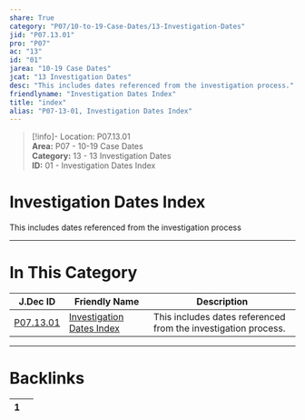 ```yaml
---  
share: True  
category: "P07/10-to-19-Case-Dates/13-Investigation-Dates"  
jid: "P07.13.01"  
pro: "P07"  
ac: "13"  
id: "01"  
jarea: "10-19 Case Dates"  
jcat: "13 Investigation Dates"  
desc: "This includes dates referenced from the investigation process."  
friendlyname: "Investigation Dates Index"  
title: "index"  
alias: "P07-13-01, Investigation Dates Index"  
---  
```

>[!info]- Location: P07.13.01  
>**Area:** P07 - 10-19 Case Dates  
>**Category:** 13 - 13 Investigation Dates  
>**ID:** 01 - Investigation Dates Index  
  
# Investigation Dates Index  
  
This includes dates referenced from the investigation process  
   
  
  
---  
# In This Category  
  
| J.Dec ID                                                                                    | Friendly Name                                                                                               | Description                                                    |  
| ------------------------------------------------------------------------------------------- | ----------------------------------------------------------------------------------------------------------- | -------------------------------------------------------------- |  
| [P07.13.01](index.md) | [Investigation Dates Index](index.md) | This includes dates referenced from the investigation process. |  
  
  
---  
# Backlinks  
<div><table class="dataview table-view-table"><thead class="table-view-thead"><tr class="table-view-tr-header"><th class="table-view-th"><span></span><span class="dataview small-text">1</span></th><th class="table-view-th"><span></span></th></tr></thead><tbody class="table-view-tbody"></tbody></table></div>